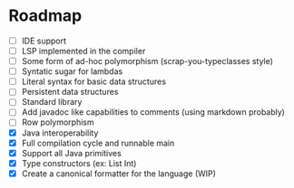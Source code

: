# Roadmap

- [ ] IDE support
- [ ] LSP implemented in the compiler
- [ ] Some form of ad-hoc polymorphism (scrap-you-typeclasses style)
- [ ] Syntatic sugar for lambdas
- [ ] Literal syntax for basic data structures
- [ ] Persistent data structures
- [ ] Standard library
- [ ] Add javadoc like capabilities to comments (using markdown probably)
- [ ] Row polymorphism
- [X] Java interoperability
- [X] Full compilation cycle and runnable main
- [X] Support all Java primitives
- [X] Type constructors (ex: List Int)
- [X] Create a canonical formatter for the language (WIP)